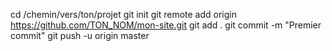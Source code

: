 cd /chemin/vers/ton/projet
git init
git remote add origin https://github.com/TON_NOM/mon-site.git
git add .
git commit -m "Premier commit"
git push -u origin master
